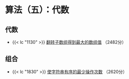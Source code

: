 # 算法（五）：代数


## 代数

- {{< lc "1130" >}} [翻转子数组得到最大的数组值](https://leetcode.cn/problems/reverse-subarray-to-maximize-array-value/) （2482分）

## 组合

- {{< lc "1830" >}} [使字符串有序的最少操作次数](https://leetcode.cn/problems/minimum-number-of-operations-to-make-string-sorted/) （2620分）
